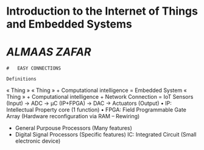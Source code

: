 #           Introduction to the  Internet of Things and Embedded Systems 

   #  *ALMAAS ZAFAR*
   
    #   EASY CONNECTIONS
    
    Definitions
« Thing »
« Thing » + Computational intelligence = Embedded System
« Thing » + Computational intelligence + Network Connection = IoT
Sensors (Input) -> ADC -> µC (IP+FPGA) -> DAC -> Actuators (Output)
• IP: Intellectual Property core (1 function)
• FPGA: Field Programmable Gate Array (Hardware reconfiguration via RAM – Rewiring)
- General Purpouse Processors (Many features)
- Digital Signal Processors (Specific features)
 IC: Integrated Circuit (Small electronic device)
